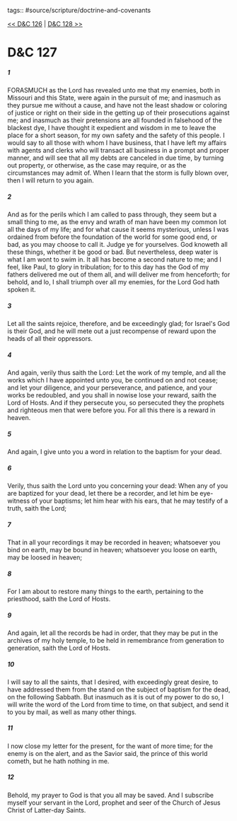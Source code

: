 tags:: #source/scripture/doctrine-and-covenants

[<< D&C 126](/Doctrine_and_Covenants/D&C_126.md) | [D&C 128 >>](/Doctrine_and_Covenants/D&C_128.md)

# D&C 127

##### 1

FORASMUCH as the Lord has revealed unto me that my enemies, both in Missouri and this State, were again in the pursuit of me; and inasmuch as they pursue me without a cause, and have not the least shadow or coloring of justice or right on their side in the getting up of their prosecutions against me; and inasmuch as their pretensions are all founded in falsehood of the blackest dye, I have thought it expedient and wisdom in me to leave the place for a short season, for my own safety and the safety of this people. I would say to all those with whom I have business, that I have left my affairs with agents and clerks who will transact all business in a prompt and proper manner, and will see that all my debts are canceled in due time, by turning out property, or otherwise, as the case may require, or as the circumstances may admit of. When I learn that the storm is fully blown over, then I will return to you again.

##### 2

And as for the perils which I am called to pass through, they seem but a small thing to me, as the envy and wrath of man have been my common lot all the days of my life; and for what cause it seems mysterious, unless I was ordained from before the foundation of the world for some good end, or bad, as you may choose to call it. Judge ye for yourselves. God knoweth all these things, whether it be good or bad. But nevertheless, deep water is what I am wont to swim in. It all has become a second nature to me; and I feel, like Paul, to glory in tribulation; for to this day has the God of my fathers delivered me out of them all, and will deliver me from henceforth; for behold, and lo, I shall triumph over all my enemies, for the Lord God hath spoken it.

##### 3

Let all the saints rejoice, therefore, and be exceedingly glad; for Israel's God is their God, and he will mete out a just recompense of reward upon the heads of all their oppressors.

##### 4

And again, verily thus saith the Lord: Let the work of my temple, and all the works which I have appointed unto you, be continued on and not cease; and let your diligence, and your perseverance, and patience, and your works be redoubled, and you shall in nowise lose your reward, saith the Lord of Hosts. And if they persecute you, so persecuted they the prophets and righteous men that were before you. For all this there is a reward in heaven.

##### 5

And again, I give unto you a word in relation to the baptism for your dead.

##### 6

Verily, thus saith the Lord unto you concerning your dead: When any of you are baptized for your dead, let there be a recorder, and let him be eye-witness of your baptisms; let him hear with his ears, that he may testify of a truth, saith the Lord;

##### 7

That in all your recordings it may be recorded in heaven; whatsoever you bind on earth, may be bound in heaven; whatsoever you loose on earth, may be loosed in heaven;

##### 8

For I am about to restore many things to the earth, pertaining to the priesthood, saith the Lord of Hosts.

##### 9

And again, let all the records be had in order, that they may be put in the archives of my holy temple, to be held in remembrance from generation to generation, saith the Lord of Hosts.

##### 10

I will say to all the saints, that I desired, with exceedingly great desire, to have addressed them from the stand on the subject of baptism for the dead, on the following Sabbath. But inasmuch as it is out of my power to do so, I will write the word of the Lord from time to time, on that subject, and send it to you by mail, as well as many other things.

##### 11

I now close my letter for the present, for the want of more time; for the enemy is on the alert, and as the Savior said, the prince of this world cometh, but he hath nothing in me.

##### 12

Behold, my prayer to God is that you all may be saved. And I subscribe myself your servant in the Lord, prophet and seer of the Church of Jesus Christ of Latter-day Saints.

